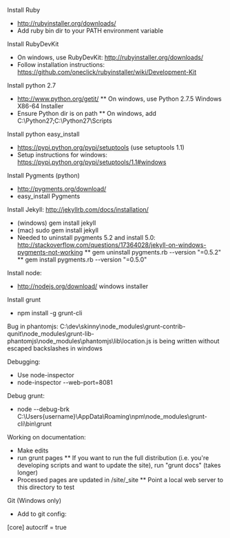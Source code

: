 Install Ruby
* http://rubyinstaller.org/downloads/
* Add ruby bin dir to your PATH environment variable

Install RubyDevKit
* On windows, use RubyDevKit: http://rubyinstaller.org/downloads/
* Follow installation instructions: https://github.com/oneclick/rubyinstaller/wiki/Development-Kit

Install python 2.7
* http://www.python.org/getit/
** On windows, use Python 2.7.5 Windows X86-64 Installer
* Ensure Python dir is on path
** On windows, add C:\Python27;C:\Python27\Scripts

Install python easy_install
* https://pypi.python.org/pypi/setuptools (use setuptools 1.1)
* Setup instructions for windows: https://pypi.python.org/pypi/setuptools/1.1#windows

Install Pygments (python)
* http://pygments.org/download/
* easy_install Pygments

Install Jekyll: http://jekyllrb.com/docs/installation/
* (windows) gem install jekyll
* (mac) sudo gem install jekyll
* Needed to uninstall pygments 5.2 and install 5.0: http://stackoverflow.com/questions/17364028/jekyll-on-windows-pygments-not-working
** gem uninstall pygments.rb --version "=0.5.2"
** gem install pygments.rb --version "=0.5.0"

Install node:
* http://nodejs.org/download/ windows installer

Install grunt
* npm install -g grunt-cli

Bug in phantomjs:
C:\dev\skinny\node_modules\grunt-contrib-qunit\node_modules\grunt-lib-phantomjs\node_modules\phantomjs\lib\location.js is being written without escaped backslashes in windows

Debugging:
* Use node-inspector
* node-inspector --web-port=8081

Debug grunt: 
* node --debug-brk C:\Users\{username}\AppData\Roaming\npm\node_modules\grunt-cli\bin\grunt

Working on documentation:
* Make edits
* run grunt pages
** If you want to run the full distribution (i.e. you're developing scripts and want to update the site), run "grunt docs" (takes longer)
* Processed pages are updated in /site/_site
** Point a local web server to this directory to test

Git (Windows only)
* Add to git config: 

[core]
	autocrlf = true
